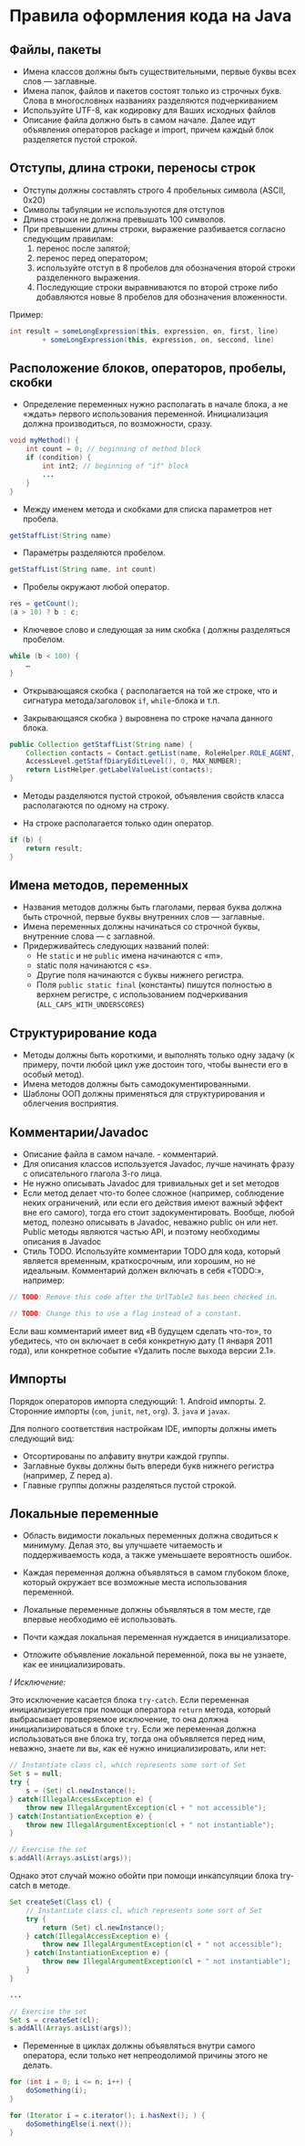 # Правила оформления кода на Java

## Файлы, пакеты

* Имена классов должны быть существительными, первые буквы всех слов — заглавные.
* Имена папок, файлов и пакетов состоят только из строчных букв. Слова в многословных названиях разделяются подчеркиванием
* Используйте UTF-8,  как кодировку для Ваших исходных файлов
* Описание файла должно быть в самом начале. Далее идут объявления операторов package и import, причем каждый блок разделяется пустой строкой.

## Отступы, длина строки, переносы строк

* Отступы должны составлять строго 4 пробельных символа (ASCII, 0x20)
* Символы табуляции не используются для отступов 
* Длина строки не должна превышать 100 символов.
* При превышении длины строки, выражение разбивается согласно следующим правилам:
     1. перенос после запятой;
     2. перенос перед оператором;
     3. используйте отступ в 8 пробелов для обозначения второй строки разделенного выражения. 
     4. Последующие строки выравниваются по второй строке либо добавляются новые 8 пробелов для обозначения вложенности.

Пример:

```java
int result = someLongExpression(this, expression, on, first, line)     
        + someLongExpression(this, expression, on, seccond, line) 
```

## Расположение блоков, операторов, пробелы, скобки

* Определение переменных нужно располагать в начале блока, а не «ждать» первого использования переменной. Инициализация должна производиться, по возможности, сразу.

```java
void myMethod() {
    int count = 0; // beginning of method block
    if (condition) {
        int int2; // beginning of "if" block
        ...
    }
}
```

* Между именем метода и скобками для списка параметров нет пробела.

```java
getStaffList(String name)
```

* Параметры разделяются пробелом.

```java
getStaffList(String name, int count)
```

* Пробелы окружают любой оператор.

```java
res = getCount();
(a > 10) ? b : c;
```

* Ключевое слово и следующая за ним скобка ( должны разделяться пробелом.

```java
while (b < 100) {
    …
}
```

* Открывающаяся скобка `{` располагается на той же строке, что и сигнатура метода/заголовок `if`, `while`-блока и т.п.

* Закрывающаяся скобка `}` выровнена по строке начала данного блока.

```java
public Collection getStaffList(String name) {
    Collection contacts = Contact.getList(name, RoleHelper.ROLE_AGENT, null,
    AccessLevel.getStaffDiaryEditLevel(), 0, MAX_NUMBER);
    return ListHelper.getLabelValueList(contacts);
}
```

* Методы разделяются пустой строкой, объявления свойств класса располагаются по одному на строку.

* На строке располагается только один оператор.

```java
if (b) {
    return result;
}
```

## Имена методов, переменных

* Названия методов должны быть глаголами, первая буква должна быть строчной, первые буквы внутренних слов — заглавные.
* Имена переменных должны начинаться со строчной буквы, внутренние слова — с заглавной.
* Придерживайтесь следующих названий полей:
     * Не `static` и не `public` имена начинаются c «m».
     * static поля начинаются с «s».
     * Другие поля начинаются с буквы нижнего регистра.
     * Поля `public static final` (константы) пишутся полностью в верхнем регистре, с использованием подчеркивания (`ALL_CAPS_WITH_UNDERSCORES`)


## Структурирование кода

* Методы должны быть короткими, и выполнять только одну задачу (к примеру, почти любой цикл уже достоин того, чтобы вынести его в особый метод).
* Имена методов должны быть самодокументированными.
* Шаблоны ООП должны применяться для структурирования и облегчения восприятия.


## Комментарии/Javadoc

* Описание файла в самом начале. - комментарий.
* Для описания классов  используется Javadoc, лучше начинать фразу с описательного глагола 3-го лица. 
* Не нужно описывать Javadoc для тривиальных get и set методов
* Если метод делает что-то более сложное (например, соблюдение неких ограничений, или если его действия имеют важный эффект вне его самого), тогда его стоит задокументировать. Вообще, любой метод, полезно описывать в Javadoc, неважно public он или нет. Public методы являются частью API, и поэтому необходимы описания в Javadoc
* Стиль TODO. Используйте комментарии TODO для кода, который является временным, краткосрочным, или хорошим, но не идеальным. Комментарий должен включать в себя «TODO:», например:

```java
// TODO: Remove this code after the UrlTable2 has been checked in.

// TODO: Change this to use a flag instead of a constant.
```

Если ваш комментарий имеет вид «В будущем сделать что-то», то убедитесь, что он включает в себя конкретную дату (1 января 2011 года), или конкретное событие «Удалить после выхода версии 2.1».


## Импорты

Порядок операторов импорта следующий:
     1. Android импорты.
     2. Сторонние импорты (`com`, `junit`, `net`, `org`).
     3. `java` и `javax`.

Для полного соответствия настройкам IDE, импорты должны иметь следующий вид:
* Отсортированы по алфавиту внутри каждой группы.
* Заглавные буквы должны быть впереди букв нижнего регистра (например, Z перед a).
* Главные группы должны разделяться пустой строкой.


## Локальные переменные 

* Область видимости локальных переменных должна сводиться к минимуму. Делая это, вы улучшаете читаемость и поддерживаемость кода, а также уменьшаете вероятность ошибок.
* Каждая переменная должна объявляться в самом глубоком блоке, который окружает все возможные места использования переменной.

* Локальные переменные должны объявляться в том месте, где впервые необходимо её использовать. 
* Почти каждая локальная переменная нуждается в инициализаторе. 
* Отложите объявление локальной переменной, пока вы не узнаете, как ее инициализировать.

*! Исключение:*

Это исключение касается блока `try-catch`. Если переменная инициализируется при помощи оператора `return` метода, который выбрасывает проверяемое исключение, то она должна инициализироваться в блоке `try`. Если же переменная должна использоваться вне блока try, тогда она объявляется перед ним, неважно, знаете ли вы, как её нужно инициализировать, или нет:

```java
// Instantiate class cl, which represents some sort of Set 
Set s = null;
try {
    s = (Set) cl.newInstance();
} catch(IllegalAccessException e) {
    throw new IllegalArgumentException(cl + " not accessible");
} catch(InstantiationException e) {
    throw new IllegalArgumentException(cl + " not instantiable");
}

// Exercise the set 
s.addAll(Arrays.asList(args));
```


Однако этот случай можно обойти при помощи инкапсуляции блока try-catch в методе.

```java
Set createSet(Class cl) {
    // Instantiate class cl, which represents some sort of Set 
    try {
        return (Set) cl.newInstance();
    } catch(IllegalAccessException e) {
        throw new IllegalArgumentException(cl + " not accessible");
    } catch(InstantiationException e) {
        throw new IllegalArgumentException(cl + " not instantiable");
    }
}

...

// Exercise the set 
Set s = createSet(cl);
s.addAll(Arrays.asList(args));
```


* Переменные в циклах должны объявляться внутри самого оператора, если только нет непреодолимой причины этого не делать.

```java 
for (int i = 0; i <= n; i++) {
    doSomething(i);
}

for (Iterator i = c.iterator(); i.hasNext(); ) {
    doSomethingElse(i.next());
}
```
